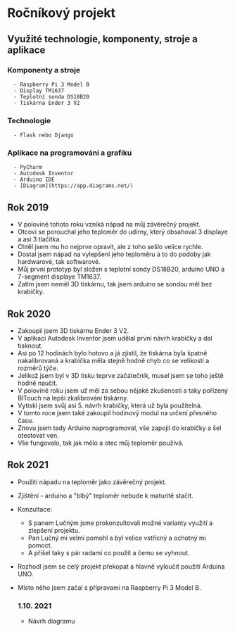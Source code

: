# Ročníkový projekt

## Využité technologie, komponenty, stroje a aplikace
   ### Komponenty a stroje
      - Raspberry Pi 3 Model B
      - Display TM1637
      - Teplotní sonda DS18B20
      - Tiskárna Ender 3 V2
   ### Technologie
      - Flask nebo Django
   ### Aplikace na programování a grafiku
      - PyCharm
      - Autodesk Inventor
      - Arduino IDE
      - [Diagram](https://app.diagrams.net/)

## Rok 2019

- V polovině tohoto roku vzniká nápad na můj závěrečný projekt.
- Otcovi se porouchal jeho teploměr do udírny, který obsahoval 3 displaye a asi 3 tlačítka.
- Chtěl jsem mu ho nejprve opravit, ale z toho sešlo velice rychle.
- Dostal jsem nápad na vylepšení jeho teploměru a to do podoby jak hardwarové, tak softwarové.
- Můj první prototyp byl složen s teplotní sondy DS18B20, arduino UNO a 7-segment displaye TM1637.
- Zatím jsem neměl 3D tiskárnu, tak jsem arduino se sondou měl bez krabičky.

## Rok 2020

- Zakoupil jsem 3D tiskárnu Ender 3 V2.
- V aplikaci Autodesk Inventor jsem udělal první návrh krabičky a dal tisknout.
- Asi po 12 hodinách bylo hotovo a já zjistil, že tiskárna byla špatně nakalibrovaná a krabička měla stejně hodně chyb co se velikosti a rozměrů týče.
- Jelikož jsem byl v 3D tisku teprve začátečník, musel jsem se toho ještě hodně naučit.
- V polovině roku jsem už měl za sebou nějaké zkušenosti a taky pořízený BlTouch na lepší zkalibrování tiskárny.
- Vytiskl jsem svůj asi 5. návrh krabičky, která už byla použitelná.
- V tomto roce jsem také zakoupil hodinový modul na určení přesného času.
- Znovu jsem tedy Arduino naprogramoval, vše zapojil do krabičky a šel otestovat ven.
- Vše fungovalo, tak jak mělo a otec můj teploměr používá.

## Rok 2021

- Použití nápadu na teploměr jako závěrečný projekt.
- Zjištění - arduino a "blbý" teploměr nebude k maturitě stačit.
- Konzultace:
    - S panem Lučným jsme prokonzultovali možné varianty využití a zlepšení projektu.
    - Pan Lučný mi velmi pomohl a byl velice vstřícný a ochotný mi pomoct.
    - A přišel taky s pár radami co použít a čemu se vyhnout.
- Rozhodl jsem se celý projekt překopat a hlavně vyloučit použití Arduina UNO.
- Místo něho jsem začal s přípravami na Raspberry Pi 3 Model B.

   ### 1.10. 2021
   - Návrh diagramu 
